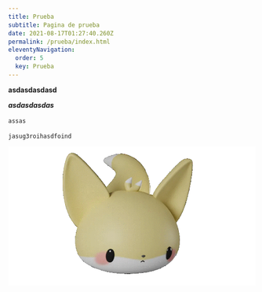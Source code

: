```yaml
---
title: Prueba
subtitle: Pagina de prueba
date: 2021-08-17T01:27:40.260Z
permalink: /prueba/index.html
eleventyNavigation:
  order: 5
  key: Prueba
---
```

**asdasdasdasd**

***asdasdasdas***

`assas`

`jasug3roihasdfoind`

![citisfero](/static/img/227814484_510151883617760_7396913920188291778_n.gif "El citisfero")